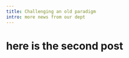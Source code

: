 ```yaml
---
title: Challenging an old paradigm
intro: more news from our dept
---
```


# here is the second post